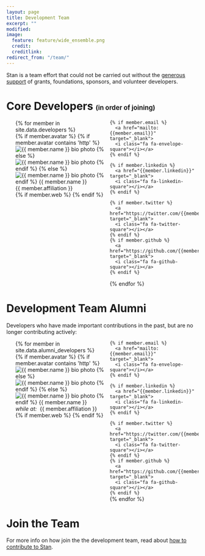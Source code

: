 ```yaml
---
layout: page
title: Development Team
excerpt: ""
modified:
image:
  feature: feature/wide_ensemble.png
  credit:
  creditlink:
redirect_from: "/team/"
---
```


Stan is a team effort that could not be carried out without the
[generous support](/support/) of grants, foundations, sponsors, and
volunteer developers.


<h1>Core Developers <span style="font-size:0.6em" class="note">(in order of joining)</span></h1>


<ul style="columns:2">
{% for member in site.data.developers %}

  <div style="clear:both">
  {% if member.avatar %}
    {% if member.avatar contains 'http' %}
      <img src="{{ member.avatar }}"
           class="dev-bio-photo"
           alt="{{ member.name }} bio photo"></img>
    {% else %}
      <img src="{{ site.url }}/images/bio/{{ member.avatar }}"
           class="dev-bio-photo"
           alt="{{ member.name }} bio photo">
    {% endif %}
  {% else %}
    <img src="{{ site.url }}/images/bio/bio-photo.jpg"
         class="dev-bio-photo"
         alt="{{ member.name }} bio photo">
  {% endif %}
  {{ member.name }}<br>
  {{ member.affiliation }}

  <div>
    {% if member.web %}
	    <a href="{{member.web}}" target="_blank">
      <i class="fa fa-home"></i></a>
    {% endif %}

    {% if member.email %}
      <a href="mailto:{{member.email}}" target="_blank">
      <i class="fa fa-envelope-square"></i></a>
    {% endif %}

    {% if member.linkedin %}
      <a href="{{member.linkedin}}" target="_blank">
      <i class="fa fa-linkedin-square"></i></a>
    {% endif %}

    {% if member.twitter %}
      <a href="https://twitter.com/{{member.twitter}}" target="_blank">
      <i class="fa fa-twitter-square"></i></a>
    {% endif %}
    {% if member.github %}
      <a href="https://github.com/{{member.github}}" target="_blank">
      <i class="fa fa-github-square"></i></a>
    {% endif %}

  </div>

  </div>

{% endfor %}
</ul>

# Development Team Alumni

Developers who have made important contributions in the past, but are no longer contributing actively:

<ul style="columns:2">
{% for member in site.data.alumni_developers %}


  <div style="clear:both">
  {% if member.avatar %}
    {% if member.avatar contains 'http' %}
      <img src="{{ member.avatar }}"
           class="dev-bio-photo"
           alt="{{ member.name }} bio photo"></img>
    {% else %}
      <img src="{{ site.url }}/images/bio/{{ member.avatar }}"
           class="dev-bio-photo"
           alt="{{ member.name }} bio photo">
    {% endif %}
  {% else %}
    <img src="{{ site.url }}/images/bio/bio-photo.jpg"
         class="dev-bio-photo"
         alt="{{ member.name }} bio photo">
  {% endif %}
  {{ member.name }}<br>
  <i>while at:</i>&nbsp; {{ member.affiliation }}

  <div>
    {% if member.web %}
	    <a href="{{member.web}}" target="_blank">
      <i class="fa fa-home"></i></a>
    {% endif %}

    {% if member.email %}
      <a href="mailto:{{member.email}}" target="_blank">
      <i class="fa fa-envelope-square"></i></a>
    {% endif %}

    {% if member.linkedin %}
      <a href="{{member.linkedin}}" target="_blank">
      <i class="fa fa-linkedin-square"></i></a>
    {% endif %}

    {% if member.twitter %}
      <a href="https://twitter.com/{{member.twitter}}" target="_blank">
      <i class="fa fa-twitter-square"></i></a>
    {% endif %}
    {% if member.github %}
      <a href="https://github.com/{{member.github}}" target="_blank">
      <i class="fa fa-github-square"></i></a>
    {% endif %}

  </div>

  </div>
{% endfor %}

</ul>

# Join the Team

For more info on how join the the development team, read about
[how to contribute to Stan](/development/).
